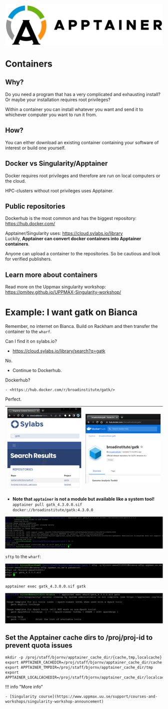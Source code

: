 ![Apptainer](./img/apptainer.png)
# Containers

## Why?
Do you need a program that has a very complicated and exhausting install? Or maybe your installation requires root privileges?

Within a container you can install whatever you want and send it to whichever computer you want to run it from. 

## How?
You can either download an existing container containing your software of interest or build one yourself. 

## Docker vs Singularity/Apptainer
Docker requires root privileges and therefore are run on local computers or the cloud.

HPC-clusters without root privileges uses Apptainer. 

## Public repositories
Dockerhub is the most common and has the biggest repository: <https://hub.docker.com/>

Apptainer/Singularity uses: <https://cloud.sylabs.io/library>  
Luckily, **Apptainer can convert docker containers into Apptainer containers**. 

Anyone can upload a container to the repositories. So be cautious and look for verified publishers.

## Learn more about containers
Read more on the Uppmax singularity workshop:  
<https://pmitev.github.io/UPPMAX-Singularity-workshop/>

# Example: I want gatk on Bianca

Remember, no internet on Bianca. Build on Rackham and then transfer the container to the ``wharf``. 

Can I find it on sylabs.io?

- <https://cloud.sylabs.io/library/search?q=gatk>  

No. 

  - Continue to Dockerhub.

Dockerhub?

    - <https://hub.docker.com/r/broadinstitute/gatk/>  

Perfect.

| ![gatk_syslabs](./img/gatk_syslabs.png) | ![gatk_dockerhub](./img/gatk_dockerhub.png) |
|---|---|

- **Note that `apptainer` is not a module but available like a system tool!**
`apptainer pull gatk_4.3.0.0.sif docker://broadinstitute/gatk:4.3.0.0`

![apptainer_pull](./img/apptainer_pull.png)

`sftp` to the ``wharf``:

![sftp_gatk](./img/sftp_gatk.png)

`apptainer exec gatk_4.3.0.0.sif gatk`

![apptainer_gatk](./img/apptainer_gatk.png)

## Set the Apptainer cache dirs to /proj/proj-id to prevent quota issues
```
mkdir -p /proj/staff/bjornv/apptainer_cache_dir/{cache,tmp,localcache}
export APPTAINER_CACHEDIR=/proj/staff/bjornv/apptainer_cache_dir/cache
export APPTAINER_TMPDIR=/proj/staff/bjornv/apptainer_cache_dir/tmp
export APPTAINER_LOCALCACHEDIR=/proj/staff/bjornv/apptainer_cache_dir/localcache
```

!!! info "More info"

    - [Singularity course](https://www.uppmax.uu.se/support/courses-and-workshops/singularity-workshop-announcement)
